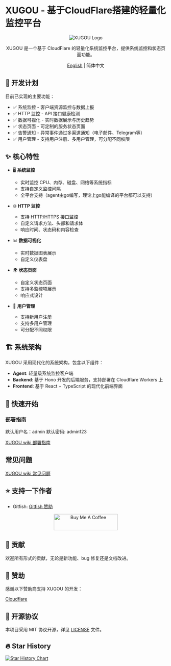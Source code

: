 # XUGOU - 基于CloudFlare搭建的轻量化监控平台

<div align="center">

![XUGOU Logo](frontend/public/logo.svg)

XUGOU 是一个基于 CloudFlare 的轻量化系统监控平台，提供系统监控和状态页面功能。

[English](./README_EN.md) | 简体中文

</div>

## 📅 开发计划

目前已实现的主要功能：

- ✅ 系统监控 - 客户端资源监控与数据上报
- ✅ HTTP 监控 - API 接口健康检测
- ✅ 数据可视化 - 实时数据展示与历史趋势
- ✅ 状态页面 - 可定制的服务状态页面
- ✅ 告警通知 - 异常事件通过多渠道通知（电子邮件、Telegram等）
- ✅ 用户管理 - 支持用户注册、多用户管理，可分配不同权限

## ✨ 核心特性

- 🖥️ **系统监控**
  - 实时监控 CPU、内存、磁盘、网络等系统指标
  - 支持自定义监控间隔
  - 全平台支持（agent由go编写，理论上go能编译的平台都可以支持）

- 🌐 **HTTP 监控**
  - 支持 HTTP/HTTPS 接口监控
  - 自定义请求方法、头部和请求体
  - 响应时间、状态码和内容检查

- 📊 **数据可视化**
  - 实时数据图表展示
  - 自定义仪表盘

- 🌍 **状态页面**
  - 自定义状态页面
  - 支持多监控项展示
  - 响应式设计

- 👥 **用户管理**
  - 支持新用户注册
  - 支持多用户管理
  - 可分配不同权限

## 🏗️ 系统架构

XUGOU 采用现代化的系统架构，包含以下组件：

- **Agent**: 轻量级系统监控客户端
- **Backend**: 基于 Hono 开发的后端服务，支持部署在 Cloudflare Workers 上
- **Frontend**: 基于 React + TypeScript 的现代化前端界面

## 🚀 快速开始

### 部署指南

默认用户名：admin 默认密码: admin123

[XUGOU wiki 部署指南](https://github.com/zaunist/xugou/wiki)

## 常见问题

[XUGOU wiki 常见问题](https://github.com/zaunist/xugou/wiki/%E5%B8%B8%E8%A7%81%E9%97%AE%E9%A2%98)

## ⭐ 支持一下作者

- Gitfish: [Gitfish 赞助](https://www.gitfish.dev/repo/zaunist/xugou)

<div align="center">
  <a href="https://buymeacoffee.com/real_zaunist" target="_blank">
    <img src="https://cdn.buymeacoffee.com/buttons/v2/default-yellow.png" alt="Buy Me A Coffee" width="200" height="51">
  </a>
</div>

## 🤝 贡献

欢迎所有形式的贡献，无论是新功能、bug 修复还是文档改进。

## 🏢 赞助

感谢以下赞助商支持 XUGOU 的开发：

[Cloudflare](https://www.cloudflare.com/)

## 📄 开源协议

本项目采用 MIT 协议开源，详见 [LICENSE](./LICENSE) 文件。

## 🔥 Star History

[![Star History Chart](https://api.star-history.com/svg?repos=zaunist/xugou&type=Date)](https://www.star-history.com/#zaunist/xugou&Date)



